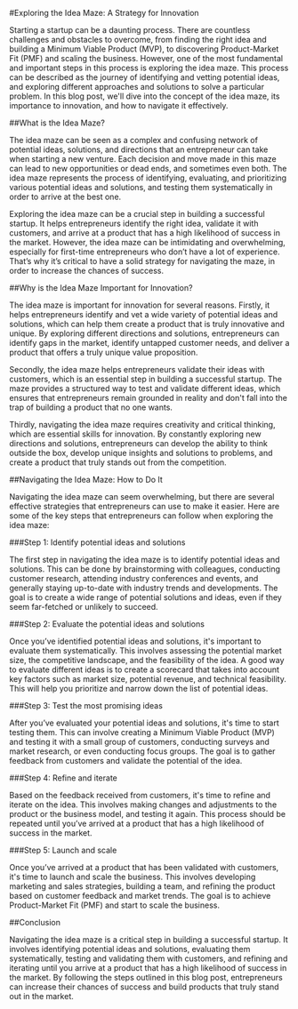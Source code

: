 #Exploring the Idea Maze: A Strategy for Innovation

Starting a startup can be a daunting process. There are countless challenges and obstacles to overcome, from finding the right idea and building a Minimum Viable Product (MVP), to discovering Product-Market Fit (PMF) and scaling the business. However, one of the most fundamental and important steps in this process is exploring the idea maze. This process can be described as the journey of identifying and vetting potential ideas, and exploring different approaches and solutions to solve a particular problem. In this blog post, we'll dive into the concept of the idea maze, its importance to innovation, and how to navigate it effectively.

##What is the Idea Maze?

The idea maze can be seen as a complex and confusing network of potential ideas, solutions, and directions that an entrepreneur can take when starting a new venture. Each decision and move made in this maze can lead to new opportunities or dead ends, and sometimes even both. The idea maze represents the process of identifying, evaluating, and prioritizing various potential ideas and solutions, and testing them systematically in order to arrive at the best one.

Exploring the idea maze can be a crucial step in building a successful startup. It helps entrepreneurs identify the right idea, validate it with customers, and arrive at a product that has a high likelihood of success in the market. However, the idea maze can be intimidating and overwhelming, especially for first-time entrepreneurs who don’t have a lot of experience. That’s why it’s critical to have a solid strategy for navigating the maze, in order to increase the chances of success.

##Why is the Idea Maze Important for Innovation?

The idea maze is important for innovation for several reasons. Firstly, it helps entrepreneurs identify and vet a wide variety of potential ideas and solutions, which can help them create a product that is truly innovative and unique. By exploring different directions and solutions, entrepreneurs can identify gaps in the market, identify untapped customer needs, and deliver a product that offers a truly unique value proposition.

Secondly, the idea maze helps entrepreneurs validate their ideas with customers, which is an essential step in building a successful startup. The maze provides a structured way to test and validate different ideas, which ensures that entrepreneurs remain grounded in reality and don't fall into the trap of building a product that no one wants.

Thirdly, navigating the idea maze requires creativity and critical thinking, which are essential skills for innovation. By constantly exploring new directions and solutions, entrepreneurs can develop the ability to think outside the box, develop unique insights and solutions to problems, and create a product that truly stands out from the competition.

##Navigating the Idea Maze: How to Do It

Navigating the idea maze can seem overwhelming, but there are several effective strategies that entrepreneurs can use to make it easier. Here are some of the key steps that entrepreneurs can follow when exploring the idea maze:

###Step 1: Identify potential ideas and solutions

The first step in navigating the idea maze is to identify potential ideas and solutions. This can be done by brainstorming with colleagues, conducting customer research, attending industry conferences and events, and generally staying up-to-date with industry trends and developments. The goal is to create a wide range of potential solutions and ideas, even if they seem far-fetched or unlikely to succeed.

###Step 2: Evaluate the potential ideas and solutions

Once you’ve identified potential ideas and solutions, it's important to evaluate them systematically. This involves assessing the potential market size, the competitive landscape, and the feasibility of the idea. A good way to evaluate different ideas is to create a scorecard that takes into account key factors such as market size, potential revenue, and technical feasibility. This will help you prioritize and narrow down the list of potential ideas.

###Step 3: Test the most promising ideas

After you’ve evaluated your potential ideas and solutions, it's time to start testing them. This can involve creating a Minimum Viable Product (MVP) and testing it with a small group of customers, conducting surveys and market research, or even conducting focus groups. The goal is to gather feedback from customers and validate the potential of the idea.

###Step 4: Refine and iterate

Based on the feedback received from customers, it's time to refine and iterate on the idea. This involves making changes and adjustments to the product or the business model, and testing it again. This process should be repeated until you’ve arrived at a product that has a high likelihood of success in the market.

###Step 5: Launch and scale

Once you’ve arrived at a product that has been validated with customers, it's time to launch and scale the business. This involves developing marketing and sales strategies, building a team, and refining the product based on customer feedback and market trends. The goal is to achieve Product-Market Fit (PMF) and start to scale the business.

##Conclusion

Navigating the idea maze is a critical step in building a successful startup. It involves identifying potential ideas and solutions, evaluating them systematically, testing and validating them with customers, and refining and iterating until you arrive at a product that has a high likelihood of success in the market. By following the steps outlined in this blog post, entrepreneurs can increase their chances of success and build products that truly stand out in the market.